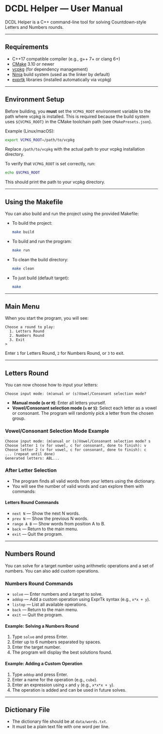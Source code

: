 # DCDL Helper — User Manual

DCDL Helper is a C++ command-line tool for solving Countdown-style Letters and Numbers rounds. 

---

## Requirements

- C++17 compatible compiler (e.g., g++ 7+ or clang 6+)
- [CMake](https://cmake.org/) 3.10 or newer
- [vcpkg](https://github.com/microsoft/vcpkg) (for dependency management)
- [Ninja](https://ninja-build.org/) build system (used as the linker by default)
- [exprtk](https://github.com/ArashPartow/exprtk) libraries (installed automatically via vcpkg)

---

## Environment Setup

Before building, you **must** set the `VCPKG_ROOT` environment variable to the path where vcpkg is installed. This is required because the build system uses `${VCPKG_ROOT}` in the CMake toolchain path (see `CMakePresets.json`).

Example (Linux/macOS):

```sh
export VCPKG_ROOT=/path/to/vcpkg
```

Replace `/path/to/vcpkg` with the actual path to your vcpkg installation directory.

To verify that `VCPKG_ROOT` is set correctly, run:

```sh
echo $VCPKG_ROOT
```

This should print the path to your vcpkg directory. 

---

## Using the Makefile

You can also build and run the project using the provided Makefile:

- To build the project:
  ```sh
  make build
  ```
- To build and run the program:
  ```sh
  make run
  ```
- To clean the build directory:
  ```sh
  make clean
  ```
- To just build (default target):
  ```sh
  make
  ```

---

## Main Menu

When you start the program, you will see:

```
Choose a round to play:
  1. Letters Round
  2. Numbers Round
  3. Exit
> 
```
Enter `1` for Letters Round, `2` for Numbers Round, or `3` to exit.

---

## Letters Round

You can now choose how to input your letters:

```
Choose input mode: (m)anual or (s)Vowel/Consonant selection mode?
```
- **Manual mode (`m` or `M`)**: Enter all letters yourself.
- **Vowel/Consonant selection mode (`s` or `S`)**: Select each letter as a vowel or consonant. The program will randomly pick a letter from the chosen group.

### Vowel/Consonant Selection Mode Example
```
Choose input mode: (m)anual or (s)Vowel/Consonant selection mode? s
Choose letter 1 (v for vowel, c for consonant, done to finish): v
Choose letter 2 (v for vowel, c for consonant, done to finish): c
... (repeat until done)
Generated letters: ABL...
```

### After Letter Selection
- The program finds all valid words from your letters using the dictionary.
- You will see the number of valid words and can explore them with commands:

#### Letters Round Commands
- `next N` — Show the next N words.
- `prev N` — Show the previous N words.
- `range A B` — Show words from position A to B.
- `back` — Return to the main menu.
- `exit` — Quit the program.

---

## Numbers Round

You can solve for a target number using arithmetic operations and a set of numbers. You can also add custom operations.

### Numbers Round Commands
- `solve` — Enter numbers and a target to solve.
- `addop` — Add a custom operation using ExprTk syntax (e.g., `x*x + y`).
- `listop` — List all available operations.
- `back` — Return to the main menu.
- `exit` — Quit the program.

#### Example: Solving a Numbers Round
1. Type `solve` and press Enter.
2. Enter up to 6 numbers separated by spaces.
3. Enter the target number.
4. The program will display the best solutions found.

#### Example: Adding a Custom Operation
1. Type `addop` and press Enter.
2. Enter a name for the operation (e.g., `cube`).
3. Enter an expression using `x` and `y` (e.g., `x*x*x + y`).
4. The operation is added and can be used in future solves.

---

## Dictionary File
- The dictionary file should be at `data/words.txt`.
- It must be a plain text file with one word per line.
